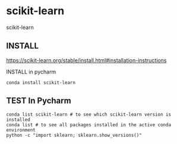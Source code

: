 # scikit-learn
scikit-learn


##  INSTALL  

https://scikit-learn.org/stable/install.html#installation-instructions   


INSTALL  in pycharm

```
conda install scikit-learn 
```

##  TEST In Pycharm

```
conda list scikit-learn # to see which scikit-learn version is installed
conda list # to see all packages installed in the active conda environment
python -c "import sklearn; sklearn.show_versions()"


```


